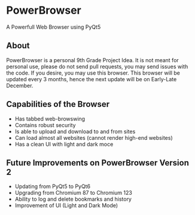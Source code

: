 # PowerBrowser
A Powerfull Web Browser using PyQt5

## About
PowerBrowser is a personal 9th Grade Project Idea. It is not meant for personal use, please do not send pull requests, you may send issues with the code. If you desire, you may use this browser. This browser will be updated every 3 months, hence the next update will be on Early-Late December.

## Capabilities of the Browser
- Has tabbed web-browswing
- Contains robust security
- Is able to upload and download to and from sites
- Can load almost all websites (cannot render high-end websites)
- Has a clean UI with light and dark moce

## Future Improvements on PowerBrowser Version 2
- Updating from PyQt5 to PyQt6
- Upgrading from Chromium 87 to Chromium 123
- Ability to log and delete bookmarks and history
- Improvement of UI (Light and Dark Mode)

